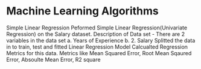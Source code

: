 # Machine Learning Algorithms
 Simple Linear Regression
Peformed Simple Linear Regression(Univariate Regression) on the Salary dataset.
Description of Data set - There are 2 variables in the data set 
a. Years of Experience 
b. 2. Salary
Splitted the data in to train, test and fitted Linear Regression Model
Calcualted Regression Metrics for this data.
Metrics like Mean Squared Error, Root Mean Sqaured Error, Absoulte Mean Error, R2 square
